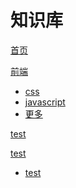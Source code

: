 # 知识库

[首页](index.md)

[前端]()

  * [css](codeguide/css.md)
  * [javascript]()
  * [更多]()
  
[test]()

[test]()

  * [test]()

